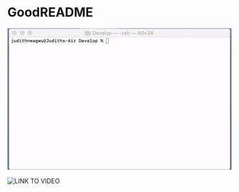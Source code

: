 # GoodREADME

![Display of working application](./index.gif)

![LINK TO VIDEO](https://youtu.be/rIAfiMTo1vc)
